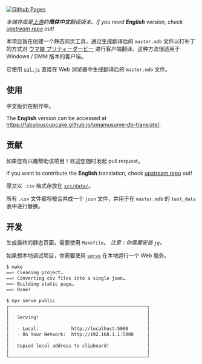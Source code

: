[![Github Pages](https://github.com/HorizonKinen/umamusume-db-translate-zh/actions/workflows/master.yml/badge.svg)](https://github.com/HorizonKinen/umamusume-db-translate-zh/actions/workflows/master.yml)

*本储存库是[上游](https://github.com/FabulousCupcake/umamusume-db-translate)的****简体中文****翻译版本。If you need* ***English*** *version, check [upstream repo](https://github.com/FabulousCupcake/umamusume-db-translate) out!*

本项目旨在创建一个静态网页工具，通过生成翻译后的 `master.mdb` 文件以打补丁的方式对 [ウマ娘 プリティーダービー][1] 进行客户端翻译。这种方法很适用于 Windows / DMM 版本的客户端。

它使用 [`sql.js`][2] 直接在 Web 浏览器中生成翻译后的 `master.mdb` 文件。

## 使用

中文版仍在制作中。

The **English** version can be accessed at https://fabulouscupcake.github.io/umamusume-db-translate/.

## 贡献

如果您有兴趣帮助该项目！欢迎您随时发起 pull request。

If you want to contribute the **English** translation, check [upstream repo](https://github.com/FabulousCupcake/umamusume-db-translate) out!

原文以 `.csv` 格式存放在 [`src/data/`][3]。

所有 `.csv` 文件都将被合并成一个 `json` 文件，并用于在 `master.mdb` 的 `text_data` 表中进行替换。

## 开发

生成最终的静态页面，需要使用 `Makefile`。 *注意：你需要安装 `jq`。*

如果想本地调试项目，你需要使用 [`serve`][4] 在本地运行一个 Web 服务。

```sh
$ make
==> Cleaning project…
==> Converting csv files into a single json…
==> Building static page…
==> Done!

$ npx serve public
┌───────────────────────────────────────────────────┐
│                                                   │
│   Serving!                                        │
│                                                   │
│   - Local:            http://localhost:5000       │
│   - On Your Network:  http://192.168.1.1:5000     │
│                                                   │
│   Copied local address to clipboard!              │
│                                                   │
└───────────────────────────────────────────────────┘

```

[1]: https://umamusume.jp
[2]: https://github.com/sql-js/sql.js
[3]: https://github.com/HorizonKinen/umamusume-db-translate-zh/tree/master/src/data
[4]: https://www.npmjs.com/package/serve
